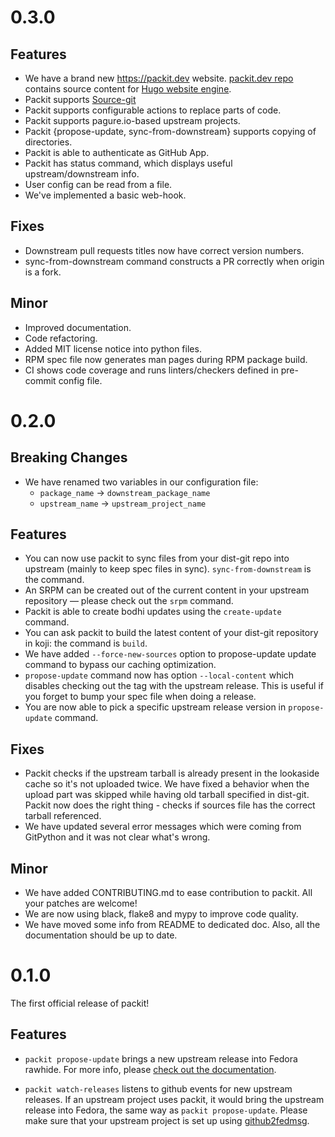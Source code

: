 # 0.3.0

## Features

* We have a brand new https://packit.dev website. [packit.dev repo](https://github.com/packit-service/packit.dev) contains source content for [Hugo website engine](https://gohugo.io).
* Packit supports [Source-git](https://packit.dev/source-git/)
* Packit supports configurable actions to replace parts of code.
* Packit supports pagure.io-based upstream projects.
* Packit {propose-update, sync-from-downstream} supports copying of directories.
* Packit is able to authenticate as GitHub App.
* Packit has status command, which displays useful upstream/downstream info.
* User config can be read from a file.
* We've implemented a basic web-hook.

## Fixes

* Downstream pull requests titles now have correct version numbers.
* sync-from-downstream command constructs a PR correctly when origin is a fork.

## Minor

* Improved documentation.
* Code refactoring.
* Added MIT license notice into python files.
* RPM spec file now generates man pages during RPM package build.
* CI shows code coverage and runs linters/checkers defined in pre-commit config file.


# 0.2.0


## Breaking Changes

* We have renamed two variables in our configuration file:
  * `package_name` → `downstream_package_name`
  * `upstream_name` → `upstream_project_name`

## Features

* You can now use packit to sync files from your dist-git repo into upstream
  (mainly to keep spec files in sync). `sync-from-downstream` is the command.
* An SRPM can be created out of the current content in your upstream repository
  — please check out the `srpm` command.
* Packit is able to create bodhi updates using the `create-update` command.
* You can ask packit to build the latest content of your dist-git
  repository in koji: the command is `build`.
* We have added `--force-new-sources` option to propose-update update command
  to bypass our caching optimization.
* `propose-update` command now has option `--local-content` which disables
  checking out the tag with the upstream release. This is useful if you forget
  to bump your spec file when doing a release.
* You are now able to pick a specific upstream release version in
  `propose-update` command.

## Fixes

* Packit checks if the upstream tarball is already present in the lookaside
  cache so it's not uploaded twice. We have fixed a behavior when the upload
  part was skipped while having old tarball specified in dist-git. Packit now
  does the right thing - checks if sources file has the correct tarball
  referenced.
* We have updated several error messages which were coming from GitPython and
  it was not clear what's wrong.

## Minor

* We have added CONTRIBUTING.md to ease contribution to packit. All your
  patches are welcome!
* We are now using black, flake8 and mypy to improve code quality.
* We have moved some info from README to dedicated doc. Also, all the
  documentation should be up to date.


# 0.1.0

The first official release of packit!


## Features

* `packit propose-update` brings a new upstream release into Fedora rawhide.
  For more info, please [check out the documentation](/docs/update.md).

* `packit watch-releases` listens to github events for new upstream releases.
  If an upstream project uses packit, it would bring the upstream release into
  Fedora, the same way as `packit propose-update`. Please make sure that your
  upstream project is set up using
  [github2fedmsg](https://apps.fedoraproject.org/github2fedmsg/).
